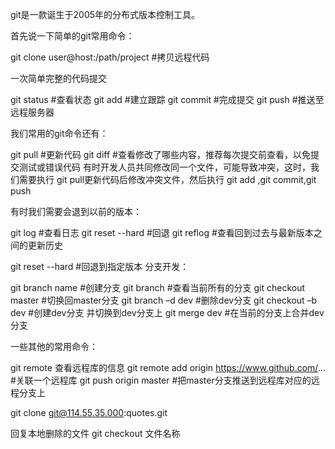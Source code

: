 git是一款诞生于2005年的分布式版本控制工具。

首先说一下简单的git常用命令：  

git clone user@host:/path/project     #拷贝远程代码

一次简单完整的代码提交

git status     #查看状态
git add <file>     #建立跟踪
git commit     #完成提交
git push      #推送至远程服务器


我们常用的git命令还有：  

git pull #更新代码
git diff #查看修改了哪些内容，推荐每次提交前查看，以免提交测试或错误代码
有时开发人员共同修改同一个文件，可能导致冲突，这时，我们需要执行 git pull更新代码后修改冲突文件，然后执行 git add ,git commit,git push

有时我们需要会退到以前的版本：

git log #查看日志
git reset --hard <string> #回退
git reflog     #查看回到过去与最新版本之间的更新历史

git reset --hard <string> #回退到指定版本
分支开发：

git branch name  #创建分支
git branch  #查看当前所有的分支
git checkout master     #切换回master分支
git branch –d dev     #删除dev分支
git checkout –b dev  #创建dev分支 并切换到dev分支上
git merge dev   #在当前的分支上合并dev分支

一些其他的常用命令：

git remote 查看远程库的信息
git remote add origin https://www.github.com/...     #关联一个远程库
git push origin master  #把master分支推送到远程库对应的远程分支上



git clone git@114.55.35.000:quotes.git


回复本地删除的文件
git checkout 文件名称